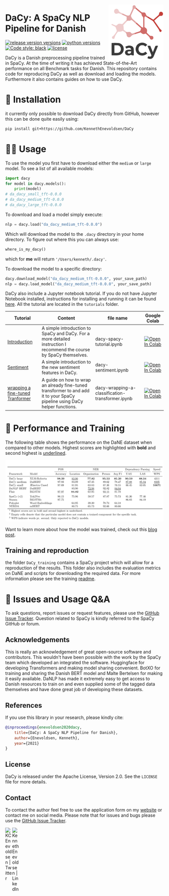 <a href="https://explosion.ai"><img src="img/icon.png" width="175" height="175" align="right" /></a>
# DaCy: A SpaCy NLP Pipeline for Danish


[![release version versions](https://img.shields.io/badge/DaCy%20Version-0.0.1-green)](https://github.com/KennethEnevoldsen/DaCy)
[![python versions](https://img.shields.io/badge/Python-%3E=3.6-blue)](https://github.com/KennethEnevoldsen/DaCy)
[![Code style: black](https://img.shields.io/badge/Code%20Style-Black-black)](https://black.readthedocs.io/en/stable/the_black_code_style.html)
[![license](https://img.shields.io/github/license/KennethEnevoldsen/DaCy.svg?color=blue)](https://github.com/KennethEnevoldsen/DaCy)
<!-- [![Github All Releases](https://img.shields.io/github/downloads/kennethenevoldsen/dacy/total.svg)]() -->

DaCy is a Danish preprocessing pipeline trained in SpaCy. At the time of writing it has achieved State-of-the-Art performance on all Benchmark tasks for Danish. This repository contains code for reproducing DaCy as well as download and loading the models. Furthermore it also contains guides on how to use DaCy.


# 🔧 Installation
it currently only possible to download DaCy directly from GitHub, however this can be done quite easily using:
```bash
pip install git+https://github.com/KennethEnevoldsen/DaCy
```

# 👩‍💻 Usage
To use the model you first have to download either the `medium` or `large` model. To see a list of all available models:

```python
import dacy
for model in dacy.models():
    print(model)
# da_dacy_small_tft-0.0.0
# da_dacy_medium_tft-0.0.0
# da_dacy_large_tft-0.0.0
```

To download and load a model simply execute:
```python
nlp = dacy.load("da_dacy_medium_tft-0.0.0")
```

Which will download the model to the `.dacy` directory in your home directory. To figure out where this you can always use:

```python
where_is_my_dacy()
```
which for __me__ will return `'/Users/kenneth/.dacy'`. 

To download the model to a specific directory:
```python
dacy.download_model("da_dacy_medium_tft-0.0.0", your_save_path)
nlp = dacy.load_model("da_dacy_medium_tft-0.0.0", your_save_path)
```

DaCy also include a Jupyter notebook tutorial. If you do not have Jupyter Notebook installed, instructions for installing and running it can be found [here]( http://jupyter.org/install). All the tutorial are located in the `tutorials` folder.


| Tutorial                                                                                                                                           | Content                                                                                                                    | file name                                        | Google Colab                                                                                                                                                                                                       |
| -------------------------------------------------------------------------------------------------------------------------------------------------- | -------------------------------------------------------------------------------------------------------------------------- | ------------------------------------------------ | ------------------------------------------------------------------------------------------------------------------------------------------------------------------------------------------------------------------ |
| [Introduction](https://github.com/KennethEnevoldsen/DaCy/blob/main/tutorials/dacy-spacy-tutorial.ipynb)                                            | A simple introduction to SpaCy and DaCy. For a more detailed instruction I recommend the course by SpaCy themselves.       | dacy-spacy-tutorial.ipynb                        | [![Open In Colab](https://colab.research.google.com/assets/colab-badge.svg)](https://colab.research.google.com/github/KennethEnevoldsen/DaCy/blob/main/tutorials/dacy-spacy-tutorial.ipynb)                        |
| [Sentiment](https://github.com/KennethEnevoldsen/DaCy/blob/main/tutorials/dacy-sentiment.ipynb)                                                    | A simple introduction to the new sentiment features in DaCy.                                                               | dacy-sentiment.ipynb                             | [![Open In Colab](https://colab.research.google.com/assets/colab-badge.svg)](https://colab.research.google.com/github/KennethEnevoldsen/DaCy/blob/main/tutorials/dacy-sentiment.ipynb)                             |
| [wrapping a fine-tuned Tranformer](https://github.com/KennethEnevoldsen/DaCy/blob/main/tutorials/dacy-wrapping-a-classification-transformer.ipynb) | A guide on how to wrap an already fine-tuned transformer to and add it to your SpaCy pipeline using DaCy helper functions. | dacy-wrapping-a-classification-transformer.ipynb | [![Open In Colab](https://colab.research.google.com/assets/colab-badge.svg)](https://colab.research.google.com/github/KennethEnevoldsen/DaCy/blob/main/tutorials/dacy-wrapping-a-classification-transformer.ipynb) |






<!--
### Lemmatization
To obtains SOTA performance in lemmatization as well you should add [this lemmatization](https://github.com/sorenlind/lemmy) pipeline as well:

```python
import lemmy.pipe

pipe = lemmy.pipe.load('da')

# Add the component to the spaCy pipeline.
nlp.add_pipe(pipe, after='tagger')

# Lemmas can now be accessed using the `._.lemmas` attribute on the tokens.
nlp("akvariernes")[0]._.lemmas
```

This requires you install the package beforehand, this is done easily using:

```
pip install lemmy
```

Note: that pipeline haven't yet been adapted to spacy v3 as of the time of writing.
-->


# 🦾 Performance and Training

The following table shows the performance on the DaNE dataset when compared to other models. Highest scores are highlighted with **bold** and second highest is <ins>underlined</ins>. 

<div align="center"><img src="img/perf.png"/></div>

Want to learn more about how the model was trained, check out this [blog post](https://www.kennethenevoldsen.com/post/new-fast-and-efficient-state-of-the-art-in-danish-nlp/).

## Training and reproduction

the folder `DaCy_training` contains a SpaCy project which will allow for a reproduction of the results. This folder also includes the evaluation metrics on DaNE and scripts for downloading the required data. For more information please see the training [readme](DaCy_training/readme.md).


# 🤔 Issues and Usage Q&A

To ask questions, report issues or request features, please use the [GitHub Issue Tracker](https://github.com/KennethEnevoldsen/DaCy/issues). Question related to SpaCy is kindly referred to the SpaCy GitHub or forum.

## Acknowledgements
This is really an acknowledgement of great open-source software and contributors. This wouldn't have been possible with the work by the SpaCy team which developed an integrated the software. Huggingface for developing Transformers and making model sharing convenient. BotXO for training and sharing the Danish BERT model and Malte Bertelsen for making it easily available. DaNLP has made it extremely easy to get access to Danish resources to train on and even supplied some of the tagged data themselves and have done great job of developing these datasets.

## References

If you use this library in your research, please kindly cite:

```bibtex
@inproceedings{enevoldsen2020dacy,
    title={DaCy: A SpaCy NLP Pipeline for Danish},
    author={Enevoldsen, Kenneth},
    year={2021}
}
```

## License

DaCy is released under the Apache License, Version 2.0. See the `LICENSE` file for more details.

## Contact
To contact the author feel free to use the application form on my [website](www.kennethenevoldsen.com) or contact me on social media. Please note that for issues and bugs please use the [GitHub Issue Tracker](https://github.com/KennethEnevoldsen/DaCy/issues).

[<img align="left" alt="KCEnevoldsen | Twitter" width="22px" src="https://cdn.jsdelivr.net/npm/simple-icons@v3/icons/twitter.svg" />][twitter]
[<img align="left" alt="KennethEnevoldsen | LinkedIn" width="22px" src="https://cdn.jsdelivr.net/npm/simple-icons@v3/icons/linkedin.svg" />][linkedin]

<br />

</details>

[twitter]: https://twitter.com/KCEnevoldsen
[linkedin]: https://www.linkedin.com/in/kennethenevoldsen/

